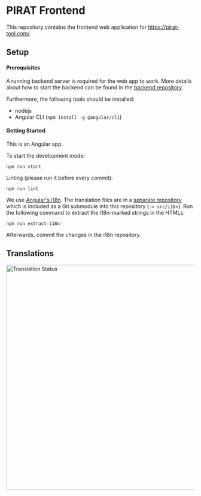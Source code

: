 # PIRAT Frontend

This repository contains the frontend web application for https://pirat-tool.com/.


## Setup

#### Prerequisites

A running backend server is required for the web app to work. More details about how to start the backend can be found in the [backend repository](https://github.com/COVID19-PIRAT/backend).

Furthermore, the following tools should be installed:

* nodejs
* Angular CLI (`npm install -g @angular/cli`)


#### Getting Started

This is an Angular app.

To start the development mode:

`npm run start`

Linting (please run it before every commit):

`npm run lint`

We use [Angular's i18n](https://angular.io/guide/i18n). The translation files are in a [separate repository](https://github.com/COVID19-PIRAT/frontend-i18n) which is included as a Git submodule into this repository (`-> src/i18n`). Run the following command to extract the i18n-marked strings in the HTMLs:

`npm run extract-i18n`

Afterwards, commit the changes in the i18n repository.


## Translations

<a href="http://translate.pirat-tool.com/engage/pirat/?utm_source=widget">
<img src="http://translate.pirat-tool.com/widgets/pirat/-/multi-auto.svg" width="600" alt="Translation Status" />
</a>
